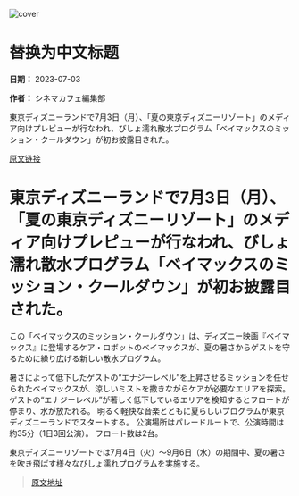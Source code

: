 ![cover](https://animeanime.jp/imgs/ogp_f/595843.jpg)

# 替换为中文标题

**日期：** 2023-07-03

**作者：** シネマカフェ編集部

東京ディズニーランドで7月3日（月）、「夏の東京ディズニーリゾート」のメディア向けプレピューが行なわれ、びしょ濡れ散水プログラム「ベイマックスのミッション・クールダウン」が初お披露目された。

[原文链接](https://animeanime.jp/article/2023/07/03/78321.html)

# 東京ディズニーランドで7月3日（月）、「夏の東京ディズニーリゾート」のメディア向けプレピューが行なわれ、びしょ濡れ散水プログラム「ベイマックスのミッション・クールダウン」が初お披露目された。

この「ベイマックスのミッション・クールダウン」は、ディズニー映画『ベイマックス』に登場するケア・ロボットのベイマックスが、夏の暑さからゲストを守るために繰り広げる新しい散水プログラム。

暑さによって低下したゲストの“エナジーレベル”を上昇させるミッションを任せられたベイマックスが、涼しいミストを撒きながらケアが必要なエリアを探索。 ゲストの“エナジーレベル”が著しく低下しているエリアを検知するとフロートが停まり、水が放たれる。 明るく軽快な音楽とともに夏らしいプログラムが東京ディズニーランドでスタートする。 公演場所はパレードルートで、公演時間は約35分（1日3回公演）。 フロート数は2台。

東京ディズニーリゾートでは7月4日（火）～9月6日（水）の期間中、夏の暑さを吹き飛ばす様々なびしょ濡れプログラムを実施する。

>[原文地址](https://animeanime.jp/article/2023/07/03/78321.html)  